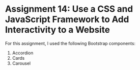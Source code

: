 # Assignment 14: Use a CSS and JavaScript Framework to Add Interactivity to a Website

For this assignment, I used the following Bootstrap components: 
1. Accordion
2. Cards
3. Carousel
